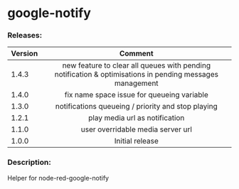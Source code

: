 # google-notify

### Releases:
| Version   |Comment|
| ----------|:-------------:|
| 1.4.3     | new feature to clear all queues with pending notification & optimisations in pending messages management
| 1.4.0     | fix name space issue for queueing variable 
| 1.3.0     | notifications queueing / priority and stop playing  
| 1.2.1     | play media url as notification
| 1.1.0     | user overridable media server url
| 1.0.0     | Initial  release


### Description:

Helper for node-red-google-notify